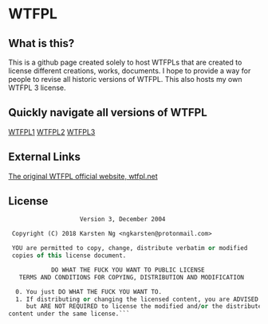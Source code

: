 # WTFPL
## What is this?
This is a github page created solely to host WTFPLs that are created to license different creations, works, documents.
I hope to provide a way for people to revise all historic versions of WTFPL. This also hosts my own WTFPL 3 license.

## Quickly navigate all versions of WTFPL
[WTFPL1](https://github.com/thisiskarsten/wtfpl/blob/master/WTFPL1.txt)
[WTFPL2](https://github.com/thisiskarsten/wtfpl/blob/master/WTFPL2.txt)
[WTFPL3](https://github.com/thisiskarsten/wtfpl/blob/master/WTFPL3.txt)

## External Links
[The original WTFPL official website, wtfpl.net](http://www.wtfpl.net/)

## License
```DO WHAT THE FUCK YOU WANT TO PUBLIC LICENSE
                    Version 3, December 2004

 Copyright (C) 2018 Karsten Ng <ngkarsten@protonmail.com>

 YOU are permitted to copy, change, distribute verbatim or modified
 copies of this license document.

            DO WHAT THE FUCK YOU WANT TO PUBLIC LICENSE
   TERMS AND CONDITIONS FOR COPYING, DISTRIBUTION AND MODIFICATION

  0. You just DO WHAT THE FUCK YOU WANT TO.
  1. If distributing or changing the licensed content, you are ADVISED
     but ARE NOT REQUIRED to license the modified and/or the distributed
content under the same license.```
